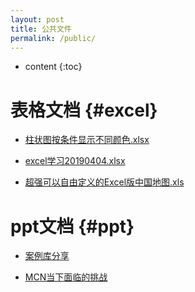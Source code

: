 ```yaml
---
layout: post
title: 公共文件
permalink: /public/
---
```


* content
{:toc}



表格文档						{#excel}
===================================

- [柱状图按条件显示不同颜色.xlsx](https://view.officeapps.live.com/op/view.aspx?src=https://zydemo.github.io/public/excel/柱状图按条件显示不同颜色.xlsx)

- [excel学习20190404.xlsx](https://view.officeapps.live.com/op/view.aspx?src=https://zydemo.github.io/public/excel/excel学习20190404.xlsx)

- [超强可以自由定义的Excel版中国地图.xls](https://view.officeapps.live.com/op/view.aspx?src=https://zydemo.github.io/public/excel/超强可以自由定义的Excel版中国地图.xls)


ppt文档						{#ppt}
===================================

- [案例库分享](https://view.officeapps.live.com/op/view.aspx?src=https://zydemo.github.io/public/ppt/案例库分享.pptx)

- [MCN当下面临的挑战](https://view.officeapps.live.com/op/view.aspx?src=https://zydemo.github.io/public/ppt/MCN当下面临的挑战.pptx)



